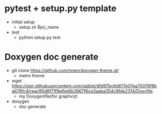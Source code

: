 # pytest + setup.py template


* initial setup
    * setup.sh $prj_name
* test
    * python setup.py test


# Doxygen doc generate

* git clone https://github.com/nnen/doxygen-theme.git 
  * metro theme
* wget https://gist.githubusercontent.com/sablet/dfd97bc6d617e07ea70076f8ba678fc4/raw/85d8f71f9afbe6b3867f6ce3aaba354c8fde2314/Doxyfile
  * my Doxygenfile(for graphviz)
* doxygen
  * doc generate
